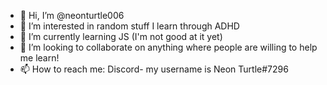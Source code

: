 - 👋 Hi, I’m @neonturtle006
- 👀 I’m interested in random stuff I learn through ADHD
- 🌱 I’m currently learning JS (I'm not good at it yet)
- 💞️ I’m looking to collaborate on anything where people are willing to help me learn!
- 📫 How to reach me: Discord- my username is Neon Turtle#7296 

<!---
neonturtle006/neonturtle006 is a ✨ special ✨ repository because its `README.md` (this file) appears on your GitHub profile.
You can click the Preview link to take a look at your changes.
--->
